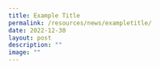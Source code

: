 ```yaml
---
title: Example Title
permalink: /resources/news/exampletitle/
date: 2022-12-30
layout: post
description: ""
image: ""
---
```

